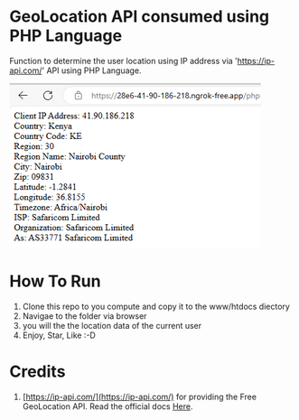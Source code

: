 # GeoLocation API consumed using PHP Language
Function to determine the user location using IP address via 'https://ip-api.com/' API using PHP Language.

![Screenshot](./screenshot.png)

# How To Run
1. Clone this repo to you compute and copy it to the www/htdocs diectory
2. Navigae to the folder via browser
3. you will the the location data of the current user
4. Enjoy, Star, Like :-D

# Credits
1. [https://ip-api.com/](https://ip-api.com/) for providing the Free GeoLocation API. Read the official docs [Here](https://ip-api.com/docs/api:json).
